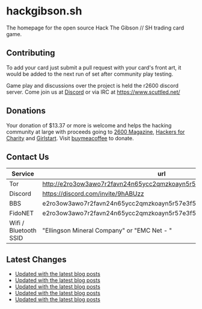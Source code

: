 # hackgibson.sh
The homepage for the open source Hack The Gibson // SH trading card game.


## Contributing

To add your card just submit a pull request with your card's front art, it would be added to the next run of set after community play testing.

Game play and discussions over the project is held the r2600 discord server. Come join us at [Discord](https://discord.com/invite/9hABUzz) or via IRC at https://www.scuttled.net/


## Donations

Your donation of $13.37 or more is welcome and helps the hacking community at large with proceeds going to [2600 Magazine](https://2600.com/), [Hackers for Charity](https://hackersforcharity.org) and [Girlstart](https://girlstart.org).  Visit [buymeacoffee](https://www.buymeacoffee.com/hackgibson.sh) to donate.


## Contact Us

Service | url
-|-
Tor | http://e2ro3ow3awo7r2favn24n65ycc2qmzkoayn5r57e3f56nvjwdcgg32ad.onion
Discord | https://discord.com/invite/9hABUzz
BBS | e2ro3ow3awo7r2favn24n65ycc2qmzkoayn5r57e3f56nvjwdcgg32ad.onion:23
FidoNET | e2ro3ow3awo7r2favn24n65ycc2qmzkoayn5r57e3f56nvjwdcgg32ad.onion:24554
Wifi / Bluetooth SSID | "Ellingson Mineral Company" or "EMC Net - <fidonet address>"

## Latest Changes
<!-- BLOG-POST-LIST:START -->
- [Updated with the latest blog posts](https://github.com/DFW2600/hackgibson.sh/commit/8140a65ad093ac2cb31f94e1a0054084f1b80368)
- [Updated with the latest blog posts](https://github.com/DFW2600/hackgibson.sh/commit/39e1b5d793bfc7642bc0e757d31641c1f57b9d6f)
- [Updated with the latest blog posts](https://github.com/DFW2600/hackgibson.sh/commit/b396250da728a3f2691c46ff93cbb9dae3328cae)
- [Updated with the latest blog posts](https://github.com/DFW2600/hackgibson.sh/commit/bdd47bacbe4a8a20283ba8f328a3e7b341e7a421)
- [Updated with the latest blog posts](https://github.com/DFW2600/hackgibson.sh/commit/316a5a62b4b37f89ef11fd56f97bc6a6c09abb7a)
<!-- BLOG-POST-LIST:END -->
